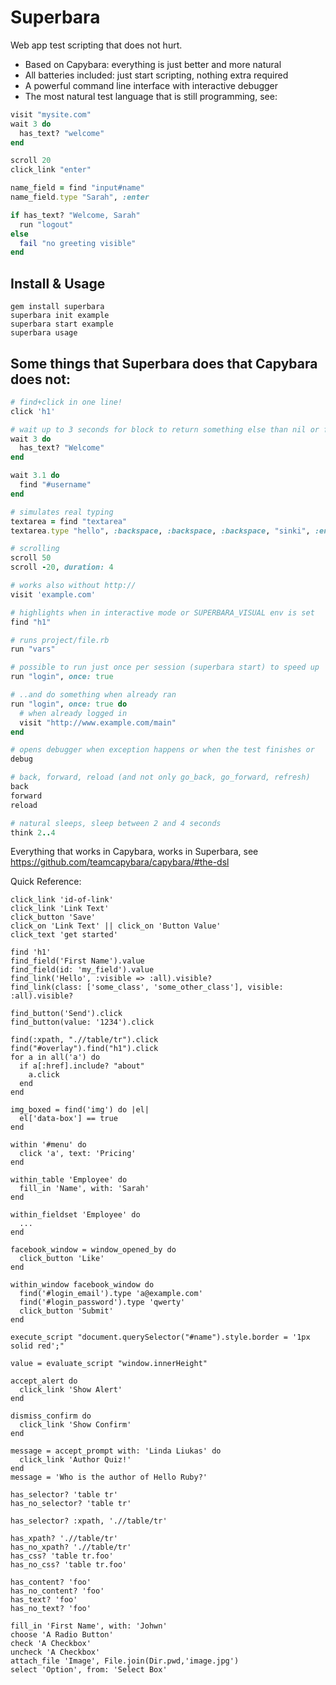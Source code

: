 # Superbara

Web app test scripting that does not hurt.

 - Based on Capybara: everything is just better and more natural
 - All batteries included: just start scripting, nothing extra required
 - A powerful command line interface with interactive debugger
 - The most natural test language that is still programming, see:

```ruby
visit "mysite.com"
wait 3 do
  has_text? "welcome"
end

scroll 20
click_link "enter"

name_field = find "input#name"
name_field.type "Sarah", :enter

if has_text? "Welcome, Sarah"
  run "logout"
else
  fail "no greeting visible"
end
```

## Install & Usage

```shell
gem install superbara
superbara init example
superbara start example
superbara usage
```

## Some things that Superbara does that Capybara does not:

```ruby
# find+click in one line!
click 'h1'

# wait up to 3 seconds for block to return something else than nil or false
wait 3 do
  has_text? "Welcome"
end

wait 3.1 do
  find "#username"
end

# simulates real typing
textarea = find "textarea"
textarea.type "hello", :backspace, :backspace, :backspace, "sinki", :enter

# scrolling
scroll 50
scroll -20, duration: 4

# works also without http://
visit 'example.com'

# highlights when in interactive mode or SUPERBARA_VISUAL env is set
find "h1"

# runs project/file.rb
run "vars"

# possible to run just once per session (superbara start) to speed up
run "login", once: true

# ..and do something when already ran
run "login", once: true do
  # when already logged in
  visit "http://www.example.com/main"
end

# opens debugger when exception happens or when the test finishes or
debug

# back, forward, reload (and not only go_back, go_forward, refresh)
back
forward
reload

# natural sleeps, sleep between 2 and 4 seconds
think 2..4
```

Everything that works in Capybara, works in Superbara, see https://github.com/teamcapybara/capybara/#the-dsl

Quick Reference:
```
click_link 'id-of-link'
click_link 'Link Text'
click_button 'Save'
click_on 'Link Text' || click_on 'Button Value'
click_text 'get started'

find 'h1'
find_field('First Name').value
find_field(id: 'my_field').value
find_link('Hello', :visible => :all).visible?
find_link(class: ['some_class', 'some_other_class'], visible: :all).visible?

find_button('Send').click
find_button(value: '1234').click

find(:xpath, ".//table/tr").click
find("#overlay").find("h1").click
for a in all('a') do
  if a[:href].include? "about"
    a.click
  end
end

img_boxed = find('img') do |el|
  el['data-box'] == true
end

within '#menu' do
  click 'a', text: 'Pricing'
end

within_table 'Employee' do
  fill_in 'Name', with: 'Sarah'
end

within_fieldset 'Employee' do
  ...
end

facebook_window = window_opened_by do
  click_button 'Like'
end

within_window facebook_window do
  find('#login_email').type 'a@example.com'
  find('#login_password').type 'qwerty'
  click_button 'Submit'
end

execute_script "document.querySelector("#name").style.border = '1px solid red';"

value = evaluate_script "window.innerHeight"

accept_alert do
  click_link 'Show Alert'
end

dismiss_confirm do
  click_link 'Show Confirm'
end

message = accept_prompt with: 'Linda Liukas' do
  click_link 'Author Quiz!'
end
message = 'Who is the author of Hello Ruby?'

has_selector? 'table tr'
has_no_selector? 'table tr'

has_selector? :xpath, './/table/tr'

has_xpath? './/table/tr'
has_no_xpath? './/table/tr'
has_css? 'table tr.foo'
has_no_css? 'table tr.foo'

has_content? 'foo'
has_no_content? 'foo'
has_text? 'foo'
has_no_text? 'foo'

fill_in 'First Name', with: 'Johwn'
choose 'A Radio Button'
check 'A Checkbox'
uncheck 'A Checkbox'
attach_file 'Image', File.join(Dir.pwd,'image.jpg')
select 'Option', from: 'Select Box'
```
